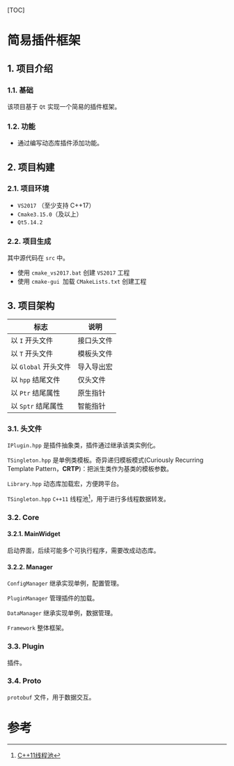 [TOC]

# 简易插件框架




## 1. 项目介绍

### 1.1. 基础

该项目基于 `Qt` 实现一个简易的插件框架。

### 1.2. 功能

- 通过编写动态库插件添加功能。




## 2. 项目构建

### 2.1. 项目环境

- `VS2017` （至少支持 C++17）
- `Cmake3.15.0`（及以上）
- `Qt5.14.2`

### 2.2. 项目生成

其中源代码在 `src` 中。

- 使用 `cmake_vs2017.bat` 创建 `VS2017` 工程
- 使用 `cmake-gui `加载 `CMakeLists.txt` 创建工程



## 3. 项目架构

| 标志                 | 说明       |
| -------------------- | ---------- |
| 以 `I` 开头文件      | 接口头文件 |
| 以 `T` 开头文件      | 模板头文件 |
| 以 `Global` 开头文件 | 导入导出宏 |
| 以 `hpp` 结尾文件    | 仅头文件   |
| 以 `Ptr` 结尾属性    | 原生指针   |
| 以 `Sptr` 结尾属性   | 智能指针   |

### 3.1. 头文件

`IPlugin.hpp` 是插件抽象类，插件通过继承该类实例化。

`TSingleton.hpp` 是单例类模板。奇异递归模板模式(Curiously Recurring Template Pattern，**CRTP**)：把派生类作为基类的模板参数。

`Library.hpp` 动态库加载宏，方便跨平台。

`TSingleton.hpp` `C++11` 线程池[^1]，用于进行多线程数据转发。

### 3.2. Core

#### 3.2.1. MainWidget

启动界面，后续可能多个可执行程序，需要改成动态库。

#### 3.2.2. Manager

`ConfigManager` 继承实现单例，配置管理。

`PluginManager` 管理插件的加载。

`DataManager` 继承实现单例，数据管理。

`Framework` 整体框架。

### 3.3. Plugin

插件。

### 3.4. Proto

`protobuf` 文件，用于数据交互。



# 参考

[^1]: [C++11线程池](https://github.com/progschj/ThreadPool)

